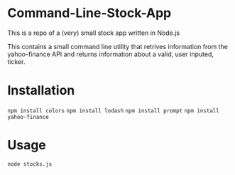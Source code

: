 Command-Line-Stock-App
======================

This is a repo of a (very) small stock app written in Node.js 

This contains a small command line utility that retrives information from the yahoo-finance API and returns information about a valid, user inputed, ticker. 

Installation
=================
`npm install colors`
`npm install lodash`
`npm install prompt`
`npm install yahoo-finance`

Usage
==========
`node stocks.js`

